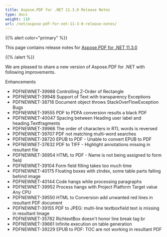 ```yaml
---
title: Aspose.PDF for .NET 11.3.0 Release Notes
type: docs
weight: 110
url: /net/aspose-pdf-for-net-11-3-0-release-notes/
---
```


{{% alert color="primary" %}} 

This page contains release notes for [Aspose.PDF for .NET 11.3.0](http://www.aspose.com/downloads/pdf/net/new-releases/aspose.pdf-for-.net-11.3.0/)

{{% /alert %}} 

We are pleased to share a new version of Aspose.PDF for .NET with following improvements.

Enhancements

- PDFNEWNET-39988 Controlling Z-Order of Rectangle
- PDFNEWNET-39948 Support of Text with transparency
  Exceptions
- PDFNEWNET-38718 Document object throws StackOverFlowException
  Bugs
- PDFNEWNET-39555 PDF to PDFA conversion results a black PDF
- PDFNEWNET-40047 Spacing between Heading user label and heading.Textfragments
- PDFNEWNET-39966 The order of characters in RTL words is reversed
- PDFNEWNET-39707 PDF not matching multi-word searches
- PDFNEWNET-38720 EPUB to PDF - Unable to convert EPUB to PDF
- PDFNEWNET-37632 PDF to TIFF - Highlight annotations missing in resultant file
- PDFNEWNET-36954 HTML to PDF - Name is not being assigned to form field
- PDFNEWNET-39104 Form field filling takes too much time
- PDFNEWNET-40175 Floating boxes with zIndex, some table parts falling behind image
- PDFNEWNET-40144 Code hangs while processing paragraphs
- PDFNEWNET-39952 Process hangs with Project Platform Target value Any CPU
- PDFNEWNET-39550 HTML to Conversion add unwanted red lines in resultant PDF document
- PDFNEWNET-39155 PDF to JPEG: multi-line textboxfield text is missing in resultant Image
- PDFNEWNET-35782 RichtextBox doesn't honor line break tag br
- PDFNEWNET-39661 Infinite execution on table generation
- PDFNEWNET-39229 EPUB to PDF: TOC are not working in resultant PDF
